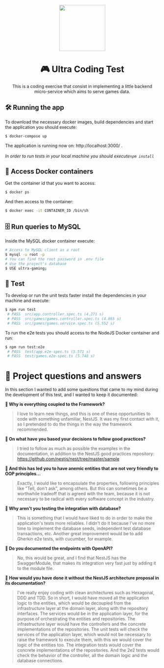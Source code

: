 <p align="center">
  <a href="https://ultra.io/">
    <img src="https://ultra.io/logotype-icon.png" width="150px" height="150px"/>
  </a>
</p>
<h1 align="center">
    🎮️ Ultra Coding Test
</h1>

<p align="center">
    This is a coding exercise that consist in implementing a little backend micro-service which aims to serve games data.
</p>

## 🛠️ Running the app
To download the necessary docker images, build dependencies and start the application you should execute:
```bash
$ docker-compose up
```
The application is running now on: http://localhost:3000/ .</br></br>
_In order to run tests in your local machine you should execute`npm install`_

## 🐳 Access Docker containers
Get the container id that you want to access:
```bash
$ docker ps
```
And then access to the container:
```bash
$ docker exec -it CONTAINER_ID /bin/sh
```

## 🗄️ Run queries to MySQL 
Inside the MySQL docker container execute:
```bash
# Access to MySQL client as a root
$ mysql -u root -p
# You can find the root password in .env file
# Use the project's database
$ USE ultra-gaming;
```

## 🧪 Test
To develop or run the unit tests faster install the dependencies in your machine and execute:
```bash
$ npm run test
 # PASS  src/app.controller.spec.ts (4.271 s)
 # PASS  src/games/games.controller.spec.ts (4.865 s)
 # PASS  src/games/games.service.spec.ts (5.552 s)
```

To run the e2e tests you should access to the NodeJS Docker container and run:
```bash
$ npm run test:e2e
 # PASS  test/app.e2e-spec.ts (5.571 s)
 # PASS  test/games.e2e-spec.ts (5.748 s)
```

# 🤔 Project questions and answers
In this section I wanted to add some questions that came to my mind during the development of this test, and I wanted to keep it documented:

**🙋 Why is everything coupled to the Framework?**
> I love to learn new things, and this is one of these opportunities to code with something unfamiliar, NestJS. It was my first contact with it, so I pretended to do the things in the way the framework recommended.

**🙋 On what have you based your decisions to follow good practices?**
> I tried to follow as much as possible the examples in the documentation, in addition to the NestJS good practices repository: https://github.com/nestjs/nest/tree/master/sample

**🙋 And this has led you to have anemic entities that are not very friendly to OOP principles...**
> Exactly, I would like to encapsulate the properties, following principles like "Tell, don't ask", among others. But this can sometimes be a worthwhile tradeoff that is agreed with the team, because it is not necessary to be radical with every software concept in the industry. 

**🙋 Why aren't you testing the integration with database?**
> This is something that I would have liked to do in order to make the application's tests more reliables. I didn't do it because I've no more time to implement the database seeds, independent test database transactions, etc.
> Another great improvement would be to add Gherkin e2e tests, with cucumber, for example.

**🙋 Do you documented the endpoints with OpenAPI?**
> No, this would be great, and I find that NestJS has the SwaggerModule, that makes its integration very fast just by adding it to the module file.

**🙋 How would you have done it without the NestJS architecture proposal in its documentation?**
> I've really enjoy coding with clean architectures such as Hexagonal, DDD and TDD. So in short, I would have moved all the application logic to the entities, which would be decoupled from the infrastructure layer at the domain layer, along with the repository interfaces. The services would be in the application layer, for the purpose of orchestrating the entities and repositories. The infrastructure layer would have the controllers and the concrete implementations of the repositories. The unit tests will check the services of the application layer, which would not be necessary to raise the framework to execute them, with this we would cover the logic of the entities too. The integration tests would cover the concrete implementations of the repositories. And the 2e2 tests would check the behavior of the controller, all the domain logic and the database connections. 
